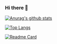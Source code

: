 ### Hi there 👋


[![Anurag's github stats](https://github-readme-stats.vercel.app/api?username=fakerbaby&show_icons=true&theme=tokyonight)](https://github.com/anuraghazra/github-readme-stats)


[![Top Langs](https://github-readme-stats.vercel.app/api/top-langs/?username=fakerbaby&layout=compact)](https://github.com/anuraghazra/github-readme-stats)

[![Readme Card](https://github-readme-stats.vercel.app/api/pin/?username=fakerbaby&repo=Flare)](https://github.com/anuraghazra/github-readme-stats)

<!--
**fakerbaby/fakerbaby** is a ✨ _special_ ✨ repository because its `README.md` (this file) appears on your GitHub profile.

Here are some ideas to get you started:

- 🔭 I’m currently working on ...
- 🌱 I’m currently learning ...
- 👯 I’m looking to collaborate on ...
- 🤔 I’m looking for help with ...
- 💬 Ask me about ...
- 📫 How to reach me: ...
- 😄 Pronouns: ...
- ⚡ Fun fact: ...
-->
